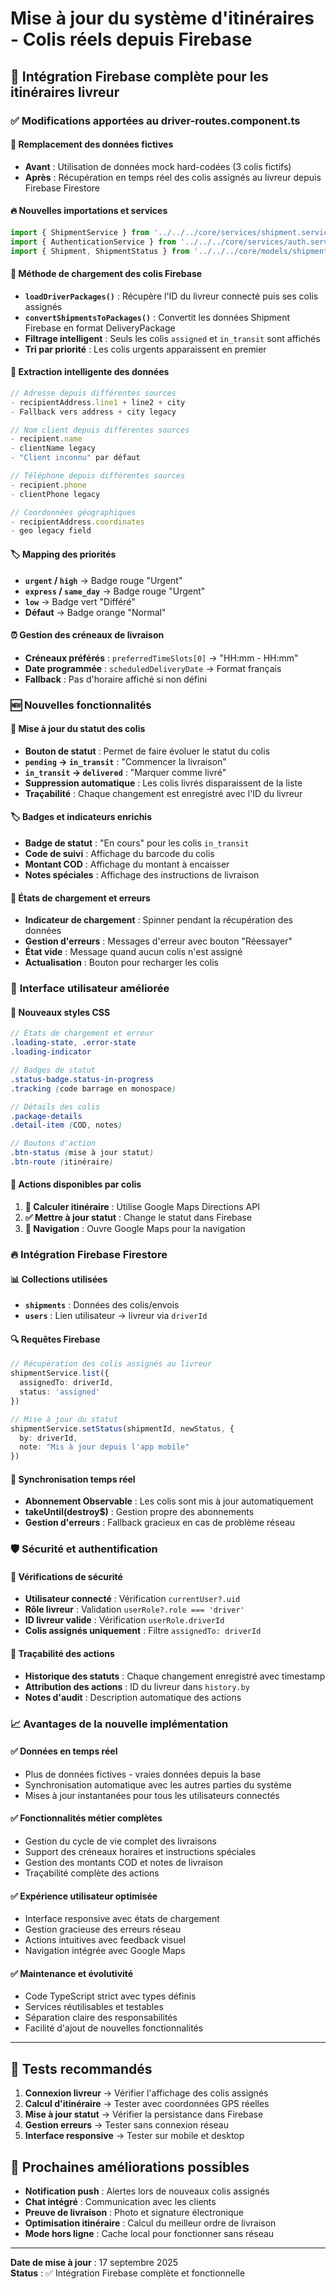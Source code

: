 # Mise à jour du système d'itinéraires - Colis réels depuis Firebase

## 🚀 **Intégration Firebase complète pour les itinéraires livreur**

### ✅ **Modifications apportées au driver-routes.component.ts**

#### 🔄 **Remplacement des données fictives**
- **Avant** : Utilisation de données mock hard-codées (3 colis fictifs)
- **Après** : Récupération en temps réel des colis assignés au livreur depuis Firebase Firestore

#### 🔥 **Nouvelles importations et services**
```typescript
import { ShipmentService } from '../../../core/services/shipment.service';
import { AuthenticationService } from '../../../core/services/auth.service';
import { Shipment, ShipmentStatus } from '../../../core/models/shipment.model';
```

#### 📡 **Méthode de chargement des colis Firebase**
- **`loadDriverPackages()`** : Récupère l'ID du livreur connecté puis ses colis assignés
- **`convertShipmentsToPackages()`** : Convertit les données Shipment Firebase en format DeliveryPackage
- **Filtrage intelligent** : Seuls les colis `assigned` et `in_transit` sont affichés
- **Tri par priorité** : Les colis urgents apparaissent en premier

#### 🎯 **Extraction intelligente des données**
```typescript
// Adresse depuis différentes sources
- recipientAddress.line1 + line2 + city
- Fallback vers address + city legacy

// Nom client depuis différentes sources  
- recipient.name
- clientName legacy
- "Client inconnu" par défaut

// Téléphone depuis différentes sources
- recipient.phone  
- clientPhone legacy

// Coordonnées géographiques
- recipientAddress.coordinates
- geo legacy field
```

#### 🏷️ **Mapping des priorités**
- **`urgent` / `high`** → Badge rouge "Urgent"
- **`express` / `same_day`** → Badge rouge "Urgent" 
- **`low`** → Badge vert "Différé"
- **Défaut** → Badge orange "Normal"

#### ⏰ **Gestion des créneaux de livraison**
- **Créneaux préférés** : `preferredTimeSlots[0]` → "HH:mm - HH:mm"
- **Date programmée** : `scheduledDeliveryDate` → Format français
- **Fallback** : Pas d'horaire affiché si non défini

### 🆕 **Nouvelles fonctionnalités**

#### 🔄 **Mise à jour du statut des colis**
- **Bouton de statut** : Permet de faire évoluer le statut du colis
- **`pending` → `in_transit`** : "Commencer la livraison"
- **`in_transit` → `delivered`** : "Marquer comme livré"
- **Suppression automatique** : Les colis livrés disparaissent de la liste
- **Traçabilité** : Chaque changement est enregistré avec l'ID du livreur

#### 🏷️ **Badges et indicateurs enrichis**
- **Badge de statut** : "En cours" pour les colis `in_transit`
- **Code de suivi** : Affichage du barcode du colis
- **Montant COD** : Affichage du montant à encaisser
- **Notes spéciales** : Affichage des instructions de livraison

#### 🔄 **États de chargement et erreurs**
- **Indicateur de chargement** : Spinner pendant la récupération des données
- **Gestion d'erreurs** : Messages d'erreur avec bouton "Réessayer"
- **État vide** : Message quand aucun colis n'est assigné
- **Actualisation** : Bouton pour recharger les colis

### 📱 **Interface utilisateur améliorée**

#### 🎨 **Nouveaux styles CSS**
```scss
// États de chargement et erreur
.loading-state, .error-state
.loading-indicator

// Badges de statut
.status-badge.status-in-progress
.tracking (code barrage en monospace)

// Détails des colis
.package-details
.detail-item (COD, notes)

// Boutons d'action
.btn-status (mise à jour statut)
.btn-route (itinéraire)
```

#### 🔘 **Actions disponibles par colis**
1. **📍 Calculer itinéraire** : Utilise Google Maps Directions API
2. **✅ Mettre à jour statut** : Change le statut dans Firebase
3. **🧭 Navigation** : Ouvre Google Maps pour la navigation

### 🔥 **Intégration Firebase Firestore**

#### 📊 **Collections utilisées**
- **`shipments`** : Données des colis/envois
- **`users`** : Lien utilisateur → livreur via `driverId`

#### 🔍 **Requêtes Firebase**
```typescript
// Récupération des colis assignés au livreur
shipmentService.list({
  assignedTo: driverId,
  status: 'assigned'
})

// Mise à jour du statut
shipmentService.setStatus(shipmentId, newStatus, {
  by: driverId,
  note: "Mis à jour depuis l'app mobile"
})
```

#### 🔄 **Synchronisation temps réel**
- **Abonnement Observable** : Les colis sont mis à jour automatiquement
- **takeUntil(destroy$)** : Gestion propre des abonnements
- **Gestion d'erreurs** : Fallback gracieux en cas de problème réseau

### 🛡️ **Sécurité et authentification**

#### 👤 **Vérifications de sécurité**
- **Utilisateur connecté** : Vérification `currentUser?.uid`
- **Rôle livreur** : Validation `userRole?.role === 'driver'`
- **ID livreur valide** : Vérification `userRole.driverId`
- **Colis assignés uniquement** : Filtre `assignedTo: driverId`

#### 🔐 **Traçabilité des actions**
- **Historique des statuts** : Chaque changement enregistré avec timestamp
- **Attribution des actions** : ID du livreur dans `history.by`
- **Notes d'audit** : Description automatique des actions

### 📈 **Avantages de la nouvelle implémentation**

#### ✅ **Données en temps réel**
- Plus de données fictives - vraies données depuis la base
- Synchronisation automatique avec les autres parties du système
- Mises à jour instantanées pour tous les utilisateurs connectés

#### ✅ **Fonctionnalités métier complètes**
- Gestion du cycle de vie complet des livraisons
- Support des créneaux horaires et instructions spéciales  
- Gestion des montants COD et notes de livraison
- Traçabilité complète des actions

#### ✅ **Expérience utilisateur optimisée**
- Interface responsive avec états de chargement
- Gestion gracieuse des erreurs réseau
- Actions intuitives avec feedback visuel
- Navigation intégrée avec Google Maps

#### ✅ **Maintenance et évolutivité**
- Code TypeScript strict avec types définis
- Services réutilisables et testables
- Séparation claire des responsabilités
- Facilité d'ajout de nouvelles fonctionnalités

---

## 🔧 **Tests recommandés**

1. **Connexion livreur** → Vérifier l'affichage des colis assignés
2. **Calcul d'itinéraire** → Tester avec coordonnées GPS réelles
3. **Mise à jour statut** → Vérifier la persistance dans Firebase
4. **Gestion erreurs** → Tester sans connexion réseau
5. **Interface responsive** → Tester sur mobile et desktop

## 🚀 **Prochaines améliorations possibles**

- **Notification push** : Alertes lors de nouveaux colis assignés
- **Chat intégré** : Communication avec les clients
- **Preuve de livraison** : Photo et signature électronique
- **Optimisation itinéraire** : Calcul du meilleur ordre de livraison
- **Mode hors ligne** : Cache local pour fonctionner sans réseau

---

**Date de mise à jour** : 17 septembre 2025  
**Status** : ✅ Intégration Firebase complète et fonctionnelle
